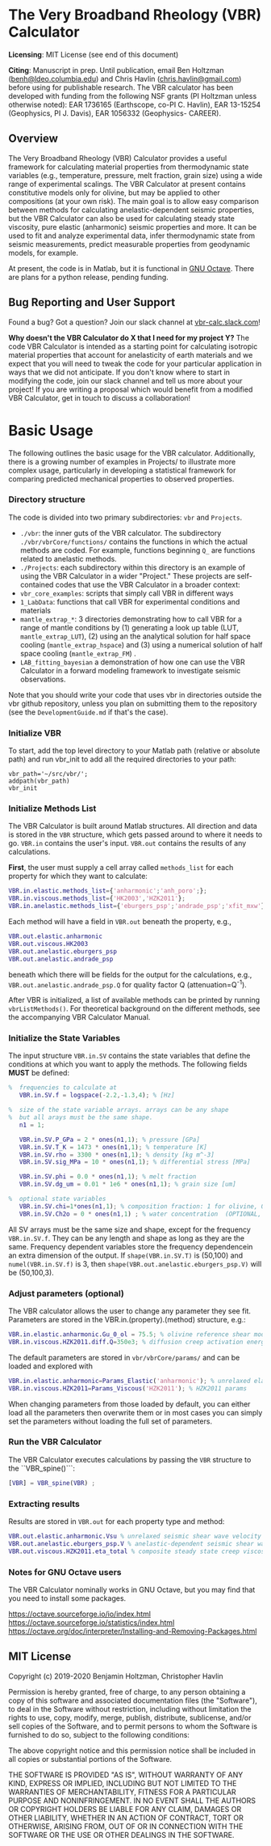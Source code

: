 # The Very Broadband Rheology (VBR) Calculator

**Licensing**: MIT License (see end of this document)

**Citing**: Manuscript in prep. Until publication, email Ben Holtzman (benh@ldeo.columbia.edu) and Chris Havlin (chris.havlin@gmail.com) before using for publishable research. The VBR calculator has been developed with funding from the following NSF grants (PI Holtzman unless otherwise noted): EAR 1736165 (Earthscope, co-PI C. Havlin), EAR 13-15254 (Geophysics, PI J. Davis), EAR 1056332 (Geophysics- CAREER).  

## Overview

The Very Broadband Rheology (VBR) Calculator provides a useful framework for calculating material properties from thermodynamic state variables (e.g., temperature, pressure, melt fraction, grain size) using a wide range of experimental scalings. The VBR Calculator at present contains constitutive models only for olivine, but may be applied to other compositions (at your own risk). The main goal is to allow easy comparison between methods for calculating anelastic-dependent seismic properties, but the VBR Calculator can also be used for calculating steady state viscosity, pure elastic (anharmonic) seismic properties and more. It can be used to fit and analyze experimental data, infer thermodynamic state from seismic measurements, predict measurable properties from geodynamic models, for example.  

At present, the code is in Matlab, but it is functional in [GNU Octave](https://www.gnu.org/software/octave/). There are plans for a python release, pending funding.

## Bug Reporting and User Support

Found a bug? Got a question? Join our slack channel at [vbr-calc.slack.com](https://join.slack.com/t/vbr-calc/shared_invite/enQtODI0MTk4NzIxNzkzLTZlYjMwYTc4MTVkOTg2ZDgyNTQxNTAxNjc2NmNkMzA2MmVjOTJkYjYzNjc1ZDJhNzg5ZWU2MzE4OTEyNmMxNGU)!

**Why doesn't the VBR Calculator do X that I need for my project Y?** The code VBR Calculator is intended as a starting point for calculating isotropic material properties that account for anelasticity of earth materials and we expect that you will need to tweak the code for your particular application in ways that we did not anticipate. If you don't know where to start in modifying the code, join our slack channel and tell us more about your project! If you are writing a proposal which would benefit from a modified VBR Calculator, get in touch to discuss a collaboration!   

# Basic Usage

The following outlines the basic usage for the VBR calculator. Additionally, there is a growing number of examples in  Projects/ to illustrate more complex usage, particularly in developing a statistical framework for comparing predicted mechanical properties to observed properties.  

### Directory structure
The code is divided into two primary subdirectories: `vbr` and `Projects`.
* `./vbr`: the inner guts of the VBR calculator. The subdirectory `./vbr/vbrCore/functions/` contains the functions in which the actual methods are coded. For example, functions beginning `Q_` are functions related to anelastic methods.
* `./Projects`: each subdirectory within this directory is an example of using the VBR Calculator in a wider "Project." These projects are self-contained codes that use the VBR Calculator in a broader context:
 * `vbr_core_examples`: scripts that simply call VBR in different ways
 * `1_LabData`: functions that call VBR for experimental conditions and materials
 * `mantle_extrap_*`: 3 directories demonstrating how to call VBR for a range of mantle conditions by (1) generating a look up table (LUT, `mantle_extrap_LUT`), (2) using an the analytical solution for half space cooling (`mantle_extrap_hspace`) and (3) using a numerical solution of half space cooling (`mantle_extrap_FM`) .
 * `LAB_fitting_bayesian` a demonstration of how one can use the VBR Calculator in a forward modeling framework to investigate seismic observations.

Note that you should write your code that uses vbr in directories outside the vbr github repository, unless you plan on submitting them to the repository (see the `DevelopmentGuide.md` if that's the case).

### Initialize VBR

To start, add the top level directory to your Matlab path (relative or absolute path) and run vbr_init to add all the required directories to your path:
```
vbr_path='~/src/vbr/';
addpath(vbr_path)
vbr_init
```

### Initialize Methods List

The VBR Calculator is built around Matlab structures. All direction and data is stored in the ```VBR``` structure, which gets passed around to where it needs to go. ```VBR.in``` contains the user's input. ```VBR.out``` contains the results of any calculations.

**First**, the user must supply a cell array called ```methods_list``` for each property for which they want to calculate:
```Matlab
VBR.in.elastic.methods_list={'anharmonic';'anh_poro';};
VBR.in.viscous.methods_list={'HK2003','HZK2011'};
VBR.in.anelastic.methods_list={'eburgers_psp';'andrade_psp';'xfit_mxw'};
```

Each method will have a field in ```VBR.out```  beneath the property, e.g.,

```Matlab
VBR.out.elastic.anharmonic
VBR.out.viscous.HK2003
VBR.out.anelastic.eburgers_psp
VBR.out.anelastic.andrade_psp
```
beneath which there will be fields for the output for the calculations, e.g., ```VBR.out.anelastic.andrade_psp.Q``` for quality factor Q (attenuation=Q<sup>-1</sup>).

After VBR is initialized, a list of available methods can be printed by running `vbrListMethods()`. For theoretical background on the different methods, see the accompanying VBR Calculator Manual.

### Initialize the State Variables

The input structure ```VBR.in.SV``` contains the state variables that define the conditions at which you want to apply the methods. The following fields **MUST** be defined:

```Matlab
%  frequencies to calculate at
   VBR.in.SV.f = logspace(-2.2,-1.3,4); % [Hz]

%  size of the state variable arrays. arrays can be any shape
%  but all arays must be the same shape.
   n1 = 1;

   VBR.in.SV.P_GPa = 2 * ones(n1,1); % pressure [GPa]
   VBR.in.SV.T_K = 1473 * ones(n1,1); % temperature [K]
   VBR.in.SV.rho = 3300 * ones(n1,1); % density [kg m^-3]
   VBR.in.SV.sig_MPa = 10 * ones(n1,1); % differential stress [MPa]

   VBR.in.SV.phi = 0.0 * ones(n1,1); % melt fraction
   VBR.in.SV.dg_um = 0.01 * 1e6 * ones(n1,1); % grain size [um]

%  optional state variables
   VBR.in.SV.chi=1*ones(n1,1); % composition fraction: 1 for olivine, 0 for crust (OPTIONAL, DEFAULT 1)
   VBR.in.SV.Ch2o = 0 * ones(n1,1) ; % water concentration  (OPTIONAL, DEFAULT 0)

```

All SV arrays must be the same size and shape, except for the frequency ```VBR.in.SV.f```. They can be any length and shape as long as they are the same. Frequency dependent variables store the frequency dependencein an extra dimension of the output. If ```shape(VBR.in.SV.T)``` is (50,100) and ```numel(VBR.in.SV.f)``` is 3, then  ```shape(VBR.out.anelastic.eburgers_psp.V)``` will be (50,100,3).

### Adjust parameters (optional)

The VBR calculator allows the user to change any parameter they see fit. Parameters are stored in the VBR.in.(property).(method) structure, e.g.:

```Matlab
VBR.in.elastic.anharmonic.Gu_0_ol = 75.5; % olivine reference shear modulus [GPa]
VBR.in.viscous.HZK2011.diff.Q=350e3; % diffusion creep activation energy
```

The default parameters are stored in ```vbr/vbrCore/params/``` and can be loaded and explored with

```Matlab
VBR.in.elastic.anharmonic=Params_Elastic('anharmonic'); % unrelaxed elasticity
VBR.in.viscous.HZK2011=Params_Viscous('HZK2011'); % HZK2011 params
```

When changing parameters from those loaded by default, you can either load all the parameters then overwrite them or in most cases you can simply set the parameters without loading the full set of parameters.

### Run the VBR Calculator

The VBR Calculator executes calculations by passing the ```VBR``` structure to the ``VBR_spine()```:

```Matlab
[VBR] = VBR_spine(VBR) ;
```

### Extracting results

Results are stored in ```VBR.out``` for each property type and method:

```Matlab
VBR.out.elastic.anharmonic.Vsu % unrelaxed seismic shear wave velocity
VBR.out.anelastic.eburgers_psp.V % anelastic-dependent seismic shear wave velocity
VBR.out.viscous.HZK2011.eta_total % composite steady state creep viscosity
```

### Notes for GNU Octave users

The VBR Calculator nominally works in GNU Octave, but you may find that you need to install some packages.

https://octave.sourceforge.io/io/index.html
https://octave.sourceforge.io/statistics/index.html
https://octave.org/doc/interpreter/Installing-and-Removing-Packages.html

## MIT License ##

Copyright (c) 2019-2020 Benjamin Holtzman, Christopher Havlin

Permission is hereby granted, free of charge, to any person obtaining a copy
of this software and associated documentation files (the "Software"), to deal
in the Software without restriction, including without limitation the rights
to use, copy, modify, merge, publish, distribute, sublicense, and/or sell
copies of the Software, and to permit persons to whom the Software is
furnished to do so, subject to the following conditions:

The above copyright notice and this permission notice shall be included in all
copies or substantial portions of the Software.

THE SOFTWARE IS PROVIDED "AS IS", WITHOUT WARRANTY OF ANY KIND, EXPRESS OR
IMPLIED, INCLUDING BUT NOT LIMITED TO THE WARRANTIES OF MERCHANTABILITY,
FITNESS FOR A PARTICULAR PURPOSE AND NONINFRINGEMENT. IN NO EVENT SHALL THE
AUTHORS OR COPYRIGHT HOLDERS BE LIABLE FOR ANY CLAIM, DAMAGES OR OTHER
LIABILITY, WHETHER IN AN ACTION OF CONTRACT, TORT OR OTHERWISE, ARISING FROM,
OUT OF OR IN CONNECTION WITH THE SOFTWARE OR THE USE OR OTHER DEALINGS IN THE
SOFTWARE.
